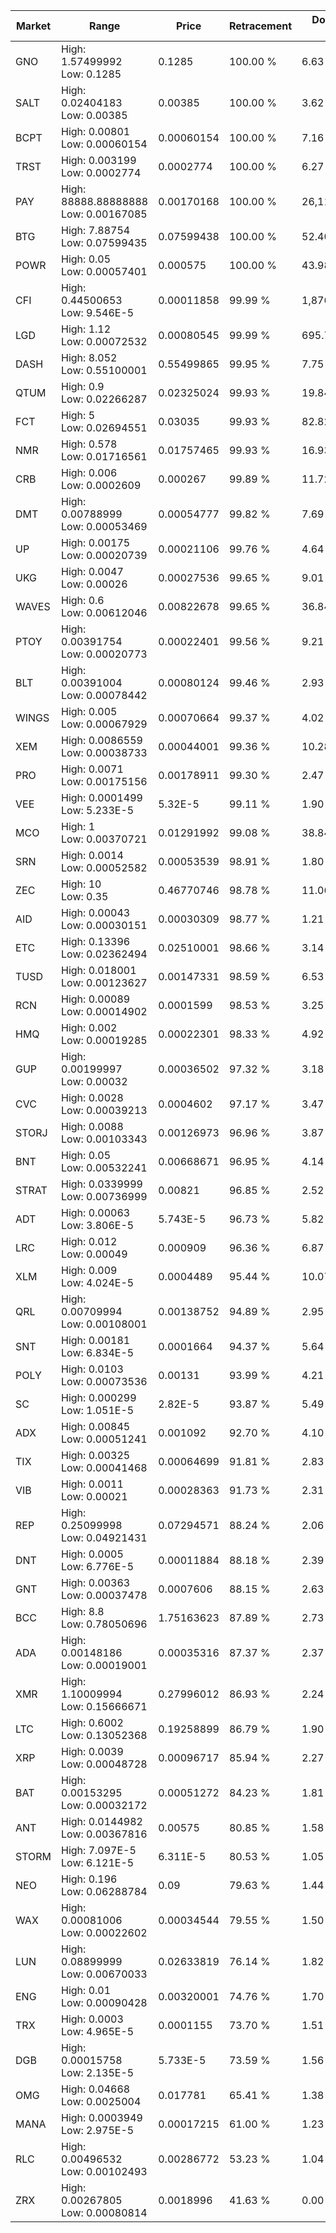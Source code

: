| Market | Range | Price| Retracement | Doubles to 50% |
| --- | --- | --- | --- | --- |
| GNO | High: 1.57499992<br />Low: 0.1285 | 0.1285 | 100.00 % | 6.63 |
| SALT | High: 0.02404183<br />Low: 0.00385 | 0.00385 | 100.00 % | 3.62 |
| BCPT | High: 0.00801<br />Low: 0.00060154 | 0.00060154 | 100.00 % | 7.16 |
| TRST | High: 0.003199<br />Low: 0.0002774 | 0.0002774 | 100.00 % | 6.27 |
| PAY | High: 88888.88888888<br />Low: 0.00167085 | 0.00170168 | 100.00 % | 26,117,980.63 |
| BTG | High: 7.88754<br />Low: 0.07599435 | 0.07599438 | 100.00 % | 52.40 |
| POWR | High: 0.05<br />Low: 0.00057401 | 0.000575 | 100.00 % | 43.98 |
| CFI | High: 0.44500653<br />Low: 9.546E-5 | 0.00011858 | 99.99 % | 1,876.80 |
| LGD | High: 1.12<br />Low: 0.00072532 | 0.00080545 | 99.99 % | 695.71 |
| DASH | High: 8.052<br />Low: 0.55100001 | 0.55499865 | 99.95 % | 7.75 |
| QTUM | High: 0.9<br />Low: 0.02266287 | 0.02325024 | 99.93 % | 19.84 |
| FCT | High: 5<br />Low: 0.02694551 | 0.03035 | 99.93 % | 82.82 |
| NMR | High: 0.578<br />Low: 0.01716561 | 0.01757465 | 99.93 % | 16.93 |
| CRB | High: 0.006<br />Low: 0.0002609 | 0.000267 | 99.89 % | 11.72 |
| DMT | High: 0.00788999<br />Low: 0.00053469 | 0.00054777 | 99.82 % | 7.69 |
| UP | High: 0.00175<br />Low: 0.00020739 | 0.00021106 | 99.76 % | 4.64 |
| UKG | High: 0.0047<br />Low: 0.00026 | 0.00027536 | 99.65 % | 9.01 |
| WAVES | High: 0.6<br />Low: 0.00612046 | 0.00822678 | 99.65 % | 36.84 |
| PTOY | High: 0.00391754<br />Low: 0.00020773 | 0.00022401 | 99.56 % | 9.21 |
| BLT | High: 0.00391004<br />Low: 0.00078442 | 0.00080124 | 99.46 % | 2.93 |
| WINGS | High: 0.005<br />Low: 0.00067929 | 0.00070664 | 99.37 % | 4.02 |
| XEM | High: 0.0086559<br />Low: 0.00038733 | 0.00044001 | 99.36 % | 10.28 |
| PRO | High: 0.0071<br />Low: 0.00175156 | 0.00178911 | 99.30 % | 2.47 |
| VEE | High: 0.0001499<br />Low: 5.233E-5 | 5.32E-5 | 99.11 % | 1.90 |
| MCO | High: 1<br />Low: 0.00370721 | 0.01291992 | 99.08 % | 38.84 |
| SRN | High: 0.0014<br />Low: 0.00052582 | 0.00053539 | 98.91 % | 1.80 |
| ZEC | High: 10<br />Low: 0.35 | 0.46770746 | 98.78 % | 11.06 |
| AID | High: 0.00043<br />Low: 0.00030151 | 0.00030309 | 98.77 % | 1.21 |
| ETC | High: 0.13396<br />Low: 0.02362494 | 0.02510001 | 98.66 % | 3.14 |
| TUSD | High: 0.018001<br />Low: 0.00123627 | 0.00147331 | 98.59 % | 6.53 |
| RCN | High: 0.00089<br />Low: 0.00014902 | 0.0001599 | 98.53 % | 3.25 |
| HMQ | High: 0.002<br />Low: 0.00019285 | 0.00022301 | 98.33 % | 4.92 |
| GUP | High: 0.00199997<br />Low: 0.00032 | 0.00036502 | 97.32 % | 3.18 |
| CVC | High: 0.0028<br />Low: 0.00039213 | 0.0004602 | 97.17 % | 3.47 |
| STORJ | High: 0.0088<br />Low: 0.00103343 | 0.00126973 | 96.96 % | 3.87 |
| BNT | High: 0.05<br />Low: 0.00532241 | 0.00668671 | 96.95 % | 4.14 |
| STRAT | High: 0.0339999<br />Low: 0.00736999 | 0.00821 | 96.85 % | 2.52 |
| ADT | High: 0.00063<br />Low: 3.806E-5 | 5.743E-5 | 96.73 % | 5.82 |
| LRC | High: 0.012<br />Low: 0.00049 | 0.000909 | 96.36 % | 6.87 |
| XLM | High: 0.009<br />Low: 4.024E-5 | 0.0004489 | 95.44 % | 10.07 |
| QRL | High: 0.00709994<br />Low: 0.00108001 | 0.00138752 | 94.89 % | 2.95 |
| SNT | High: 0.00181<br />Low: 6.834E-5 | 0.0001664 | 94.37 % | 5.64 |
| POLY | High: 0.0103<br />Low: 0.00073536 | 0.00131 | 93.99 % | 4.21 |
| SC | High: 0.000299<br />Low: 1.051E-5 | 2.82E-5 | 93.87 % | 5.49 |
| ADX | High: 0.00845<br />Low: 0.00051241 | 0.001092 | 92.70 % | 4.10 |
| TIX | High: 0.00325<br />Low: 0.00041468 | 0.00064699 | 91.81 % | 2.83 |
| VIB | High: 0.0011<br />Low: 0.00021 | 0.00028363 | 91.73 % | 2.31 |
| REP | High: 0.25099998<br />Low: 0.04921431 | 0.07294571 | 88.24 % | 2.06 |
| DNT | High: 0.0005<br />Low: 6.776E-5 | 0.00011884 | 88.18 % | 2.39 |
| GNT | High: 0.00363<br />Low: 0.00037478 | 0.0007606 | 88.15 % | 2.63 |
| BCC | High: 8.8<br />Low: 0.78050696 | 1.75163623 | 87.89 % | 2.73 |
| ADA | High: 0.00148186<br />Low: 0.00019001 | 0.00035316 | 87.37 % | 2.37 |
| XMR | High: 1.10009994<br />Low: 0.15666671 | 0.27996012 | 86.93 % | 2.24 |
| LTC | High: 0.6002<br />Low: 0.13052368 | 0.19258899 | 86.79 % | 1.90 |
| XRP | High: 0.0039<br />Low: 0.00048728 | 0.00096717 | 85.94 % | 2.27 |
| BAT | High: 0.00153295<br />Low: 0.00032172 | 0.00051272 | 84.23 % | 1.81 |
| ANT | High: 0.0144982<br />Low: 0.00367816 | 0.00575 | 80.85 % | 1.58 |
| STORM | High: 7.097E-5<br />Low: 6.121E-5 | 6.311E-5 | 80.53 % | 1.05 |
| NEO | High: 0.196<br />Low: 0.06288784 | 0.09 | 79.63 % | 1.44 |
| WAX | High: 0.00081006<br />Low: 0.00022602 | 0.00034544 | 79.55 % | 1.50 |
| LUN | High: 0.08899999<br />Low: 0.00670033 | 0.02633819 | 76.14 % | 1.82 |
| ENG | High: 0.01<br />Low: 0.00090428 | 0.00320001 | 74.76 % | 1.70 |
| TRX | High: 0.0003<br />Low: 4.965E-5 | 0.0001155 | 73.70 % | 1.51 |
| DGB | High: 0.00015758<br />Low: 2.135E-5 | 5.733E-5 | 73.59 % | 1.56 |
| OMG | High: 0.04668<br />Low: 0.0025004 | 0.017781 | 65.41 % | 1.38 |
| MANA | High: 0.0003949<br />Low: 2.975E-5 | 0.00017215 | 61.00 % | 1.23 |
| RLC | High: 0.00496532<br />Low: 0.00102493 | 0.00286772 | 53.23 % | 1.04 |
| ZRX | High: 0.00267805<br />Low: 0.00080814 | 0.0018996 | 41.63 % | 0.00 |
